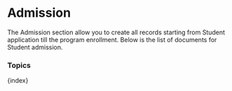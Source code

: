 <!-- add-breadcrumbs -->
# Admission

The Admission section allow you to create all records starting from Student application till the program enrollment. Below is the list of documents for Student admission.

### Topics

{index}